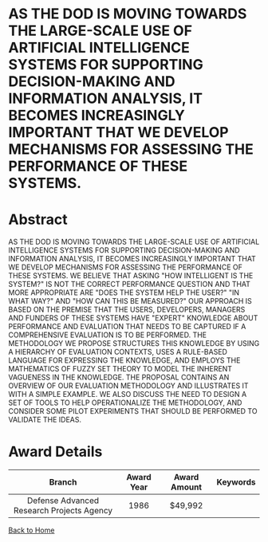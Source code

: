 
AS THE DOD IS MOVING TOWARDS THE LARGE-SCALE USE OF ARTIFICIAL INTELLIGENCE SYSTEMS FOR SUPPORTING DECISION-MAKING AND INFORMATION ANALYSIS, IT BECOMES INCREASINGLY IMPORTANT THAT WE DEVELOP MECHANISMS FOR ASSESSING THE PERFORMANCE OF THESE SYSTEMS.
=========================================================================================================================================================================================================================================================

# Abstract


AS THE DOD IS MOVING TOWARDS THE LARGE-SCALE USE OF ARTIFICIAL INTELLIGENCE SYSTEMS FOR SUPPORTING DECISION-MAKING AND INFORMATION ANALYSIS, IT BECOMES INCREASINGLY IMPORTANT THAT WE DEVELOP MECHANISMS FOR ASSESSING THE PERFORMANCE OF THESE SYSTEMS. WE BELIEVE THAT ASKING &quot;HOW INTELLIGENT IS THE SYSTEM?&quot; IS NOT THE CORRECT PERFORMANCE QUESTION AND THAT MORE APPROPRIATE ARE &quot;DOES THE SYSTEM HELP THE USER?&quot; &quot;IN WHAT WAY?&quot; AND &quot;HOW CAN THIS BE MEASURED?&quot; OUR APPROACH IS BASED ON THE PREMISE THAT THE USERS, DEVELOPERS, MANAGERS AND FUNDERS OF THESE SYSTEMS HAVE &quot;EXPERT&quot; KNOWLEDGE ABOUT PERFORMANCE AND EVALUATION THAT NEEDS TO BE CAPTURED IF A COMPREHENSIVE EVALUATION IS TO BE PERFORMED. THE METHODOLOGY WE PROPOSE STRUCTURES THIS KNOWLEDGE BY USING A HIERARCHY OF EVALUATION CONTEXTS, USES A RULE-BASED LANGUAGE FOR EXPRESSING THE KNOWLEDGE, AND EMPLOYS THE MATHEMATICS OF FUZZY SET THEORY TO MODEL THE INHERENT VAGUENESS IN THE KNOWLEDGE. THE PROPOSAL CONTAINS AN OVERVIEW OF OUR EVALUATION METHODOLOGY AND ILLUSTRATES IT WITH A SIMPLE EXAMPLE. WE ALSO DISCUSS THE NEED TO DESIGN A SET OF TOOLS TO HELP OPERATIONALIZE THE METHODOLOGY, AND CONSIDER SOME PILOT EXPERIMENTS THAT SHOULD BE PERFORMED TO VALIDATE THE IDEAS.  

# Award Details

|Branch|Award Year|Award Amount|Keywords|
| :---: | :---: | :---: | :---: |
|Defense Advanced Research Projects Agency|1986|$49,992||
  
  


[Back to Home](https://github.com/chrischow/dod_sbir_awards)